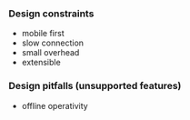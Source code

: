 ### Design constraints

- mobile first
- slow connection
- small overhead
- extensible

### Design pitfalls (unsupported features)

- offline operativity
